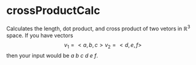 # crossProductCalc
Calculates the length, dot product, and cross product of two vetors in $\mathbb{R} ^ 3$ space. If you have vectors $$v_1=\lt a,b,c\gt v_2=\lt d,e,f\gt$$ then your input would be $a$ $b$ $c$ $d$ $e$ $f$.
